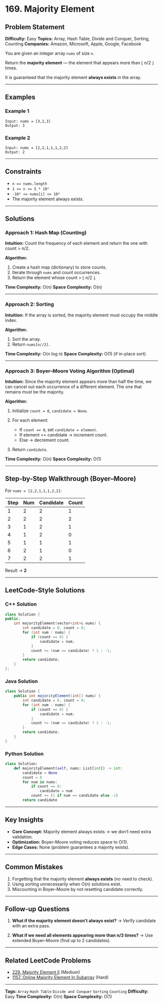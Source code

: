 # 169. Majority Element

## Problem Statement

**Difficulty:** Easy
**Topics:** Array, Hash Table, Divide and Conquer, Sorting, Counting
**Companies:** Amazon, Microsoft, Apple, Google, Facebook

You are given an integer array `nums` of size `n`.

Return the **majority element** — the element that appears more than ⌊ n/2 ⌋ times.

It is guaranteed that the majority element **always exists** in the array.

---

## Examples

### Example 1

```
Input: nums = [3,2,3]
Output: 3
```

### Example 2

```
Input: nums = [2,2,1,1,1,2,2]
Output: 2
```

---

## Constraints

* `n == nums.length`
* `1 <= n <= 5 * 10⁴`
* `-10⁹ <= nums[i] <= 10⁹`
* The majority element always exists.

---

## Solutions

### Approach 1: Hash Map (Counting)

**Intuition:**
Count the frequency of each element and return the one with count > n/2.

**Algorithm:**

1. Create a hash map (dictionary) to store counts.
2. Iterate through `nums` and count occurrences.
3. Return the element whose count > ⌊ n/2 ⌋.

**Time Complexity:** O(n)
**Space Complexity:** O(n)

---

### Approach 2: Sorting

**Intuition:**
If the array is sorted, the majority element must occupy the middle index.

**Algorithm:**

1. Sort the array.
2. Return `nums[n//2]`.

**Time Complexity:** O(n log n)
**Space Complexity:** O(1) (if in-place sort)

---

### Approach 3: Boyer–Moore Voting Algorithm (Optimal)

**Intuition:**
Since the majority element appears more than half the time, we can cancel out each occurrence of a different element.
The one that remains must be the majority.

**Algorithm:**

1. Initialize `count = 0`, `candidate = None`.
2. For each element:

   * If `count == 0`, set `candidate = element`.
   * If element == candidate → increment count.
   * Else → decrement count.
3. Return `candidate`.

**Time Complexity:** O(n)
**Space Complexity:** O(1)

---

## Step-by-Step Walkthrough (Boyer–Moore)

For `nums = [2,2,1,1,1,2,2]`:

| Step | Num | Candidate | Count |
| ---- | --- | --------- | ----- |
| 1    | 2   | 2         | 1     |
| 2    | 2   | 2         | 2     |
| 3    | 1   | 2         | 1     |
| 4    | 1   | 2         | 0     |
| 5    | 1   | 1         | 1     |
| 6    | 2   | 1         | 0     |
| 7    | 2   | 2         | 1     |

Result → **2**

---

## LeetCode-Style Solutions

### C++ Solution

```cpp
class Solution {
public:
    int majorityElement(vector<int>& nums) {
        int candidate = 0, count = 0;
        for (int num : nums) {
            if (count == 0) {
                candidate = num;
            }
            count += (num == candidate) ? 1 : -1;
        }
        return candidate;
    }
};
```

### Java Solution

```java
class Solution {
    public int majorityElement(int[] nums) {
        int candidate = 0, count = 0;
        for (int num : nums) {
            if (count == 0) {
                candidate = num;
            }
            count += (num == candidate) ? 1 : -1;
        }
        return candidate;
    }
}
```

### Python Solution

```python
class Solution:
    def majorityElement(self, nums: List[int]) -> int:
        candidate = None
        count = 0
        for num in nums:
            if count == 0:
                candidate = num
            count += (1 if num == candidate else -1)
        return candidate
```

---

## Key Insights

* **Core Concept:** Majority element always exists → we don’t need extra validation.
* **Optimization:** Boyer–Moore voting reduces space to O(1).
* **Edge Cases:** None (problem guarantees a majority exists).

---

## Common Mistakes

1. Forgetting that the majority element **always exists** (no need to check).
2. Using sorting unnecessarily when O(n) solutions exist.
3. Miscounting in Boyer–Moore by not resetting candidate correctly.

---

## Follow-up Questions

1. **What if the majority element doesn’t always exist?**
   → Verify candidate with an extra pass.

2. **What if we need all elements appearing more than n/3 times?**
   → Use extended Boyer–Moore (find up to 2 candidates).

---

## Related LeetCode Problems

* [229. Majority Element II](https://leetcode.com/problems/majority-element-ii/) (Medium)
* [1157. Online Majority Element In Subarray](https://leetcode.com/problems/online-majority-element-in-subarray/) (Hard)

---

**Tags:** `Array` `Hash Table` `Divide and Conquer` `Sorting` `Counting`
**Difficulty:** Easy
**Time Complexity:** O(n)
**Space Complexity:** O(1)
